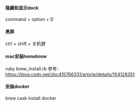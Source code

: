 #### 隐藏和显示dock
command + option + D

#### 黑屏
ctrl + shift + 关机健

#### mac安装homebrew
ruby brew_install.rb
参考: https://blog.csdn.net/zbc415766331/article/details/104128351

#### 安装docker
brew cask install docker